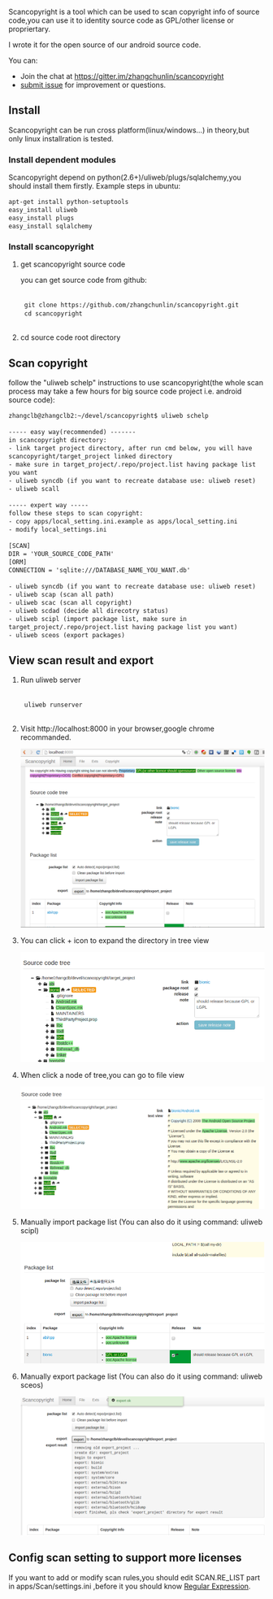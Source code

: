 Scancopyright is a tool which can be used to scan copyright info of source code,you can use it to identity source code as GPL/other license or propriertary.

I wrote it for the open source of our android source code.

You can:

 * Join the chat at https://gitter.im/zhangchunlin/scancopyright
 * [submit issue](https://github.com/zhangchunlin/scancopyright/issues/new) for improvement or questions.

## Install
Scancopyright can be run cross platform(linux/windows...) in theory,but only linux installration is tested.

### Install dependent modules
Scancopyright depend on python(2.6+)/uliweb/plugs/sqlalchemy,you should install them firstly.
Example steps in ubuntu:

```
apt-get install python-setuptools
easy_install uliweb
easy_install plugs
easy_install sqlalchemy
```

### Install scancopyright
1. get scancopyright source code

    you can get source code from github:

    <code>
    git clone https://github.com/zhangchunlin/scancopyright.git
    cd scancopyright
    </code>
2. cd source code root directory

## Scan copyright

follow the "uliweb schelp" instructions to use scancopyright(the whole scan process may take a few hours for big source code project i.e. android source code):

```
zhangclb@zhangclb2:~/devel/scancopyright$ uliweb schelp

----- easy way(recommended) -------
in scancopyright directory:
- link target project directory, after run cmd below, you will have scancopyright/target_project linked directory
- make sure in target_project/.repo/project.list having package list you want
- uliweb syncdb (if you want to recreate database use: uliweb reset)
- uliweb scall

----- expert way -----
follow these steps to scan copyright:
- copy apps/local_setting.ini.example as apps/local_setting.ini
- modify local_settings.ini

[SCAN]
DIR = 'YOUR_SOURCE_CODE_PATH'
[ORM]
CONNECTION = 'sqlite:///DATABASE_NAME_YOU_WANT.db'

- uliweb syncdb (if you want to recreate database use: uliweb reset)
- uliweb scap (scan all path)
- uliweb scac (scan all copyright)
- uliweb scdad (decide all direcotry status)
- uliweb scipl (import package list, make sure in target_project/.repo/project.list having package list you want)
- uliweb sceos (export packages)
```

## View scan result and export
1. Run uliweb server

    <code>
    uliweb runserver
    </code>

2. Visit http://localhost:8000 in your browser,google chrome recommanded.

    ![view scan result](docs/screenshots/screenshot01.png)

3. You can click + icon to expand the directory in tree view

    ![tree view](docs/screenshots/screenshot02.png)

4. When click a node of tree,you can go to file view

    ![file view](docs/screenshots/screenshot03.png)

5. Manually import package list (You can also do it using command: uliweb scipl)

    ![import package list](docs/screenshots/screenshot04.png)

6. Manually export package list (You can also do it using command: uliweb sceos)

    ![export package list](docs/screenshots/screenshot05.png)

## Config scan setting to support more licenses

If you want to add or modify scan rules,you should edit SCAN.RE_LIST part in apps/Scan/settings.ini ,before it you should know [Regular Expression](http://docs.python.org/release/2.6.8/library/re.html#regular-expression-syntax).
